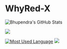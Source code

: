 # WhyRed-X


![Bhupendra's GitHub Stats](https://github-readme-stats.vercel.app/api?username=whyredx&show_icons=true&theme=tokyonight)

<img src="https://github-readme-stats.vercel.app/api?username=whyredx&show_icons=true&theme=tokyonight"/>

[![Most Used Language](https://github-readme-stats.vercel.app/api/top-langs/?username=whyredx&layout=compact&theme=tokyonight)](https://github.com/a/github-readme-stats)
<img src="https://github-readme-stats.vercel.app/api/top-langs/?username=whyredx&layout=compact&theme=tokyonight"/>
